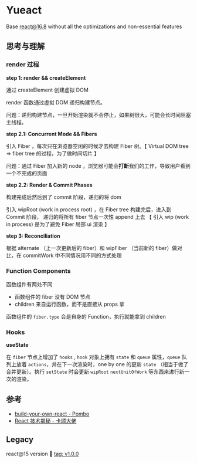 # Yueact 

Base react@16.8 without all the optimizations and non-essential features
## 思考与理解

### render 过程

**step 1: render && createElement**

通过 createElement 创建虚拟 DOM

render 函数通过虚拟 DOM 递归构建节点。

问题：递归构建节点，一旦开始渲染就不会停止，如果树很大，可能会长时间阻塞主线程。

**step 2.1: Concurrent Mode && Fibers**

引入 Fiber ，每次只在浏览器空闲的时候才去构建 Fiber 树。【 Virtual DOM tree => fiber tree 的过程，为了做时间切片 】

问题：通过 Fiber 加入新的 node ，浏览器可能会**打断**我们的工作，导致用户看到一个不完成的页面

**step 2.2: Render & Commit Phases**

构建完成后然后到了 commit 阶段，递归的将 dom 


引入 wipRoot (work in process root) ，在 Fiber tree 构建完后，进入到 Commit 阶段，
递归的将所有 fiber 节点一次性 append 上去 【 引入 wip (work in process) 是为了避免 Fiber 局部 ui 渲染 】


**step 3: Reconciliation**

根据 alternate （上一次更新后的 fiber）和 wipFiber （当前新的 fiber）做对比，在 commitWork 中不同情况用不同的方式处理


### Function Components

函数组件有两处不同
- 函数组件的 fiber 没有 DOM 节点
- children 来自运行函数，而不是直接从 props 拿

函数组件的 `fiber.type` 会是自身的 Function，执行就能拿到 children

### Hooks

**useState**

在 `fiber` 节点上增加了 `hooks` , `hook` 对象上拥有 `state` 和 `queue` 属性，`queue` 队列上放着 `actions`，并在下一次渲染时，one by one 的更新 `state` （相当于做了合并更新）。执行 `setState` 时会更新 `wipRoot` `nextUnitOfWork` 等东西来进行新一次的渲染。

## 参考

- [build-your-own-react - Pombo](https://pomb.us/build-your-own-react/)
- [React 技术揭秘 - 卡颂大佬](https://react.iamkasong.com/)

## Legacy
react@15 version 👀 [tag: v1.0.0](https://github.com/simonwong/yue-react/tree/v1.0.0)
